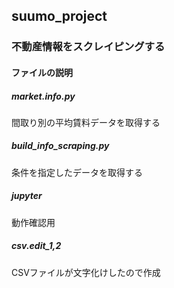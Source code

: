 ## suumo_project
### 不動産情報をスクレイピングする
#### ファイルの説明
##### market.info.py
間取り別の平均賃料データを取得する

##### build_info_scraping.py
条件を指定したデータを取得する

##### jupyter
動作確認用

##### csv.edit_1,2
CSVファイルが文字化けしたので作成
